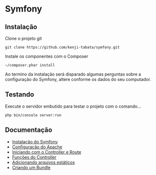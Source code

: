 # Symfony

## Instalação

Clone o projeto git 

    git clone https://github.com/kenji-tabata/symfony.git

Instale os componentes com o Composer

    ~/composer.phar install

Ao termino da instalação será disparado algumas perguntas sobre a configuração 
do Symfony, altere conforme os dados do seu computador.


## Testando

Execute o servidor embutido para testar o projeto com o comando...

    php bin/console server:run


## Documentação

+ [Instalação do Symfony](doc/instalacao.md)
+ [Configuração do Apache](doc/configuracao.md)
+ [Iniciando com o Controller e Route](doc/iniciando.md)
+ [Funções do Controller](doc/funcoes.md)
+ [Adicionando arquivos estáticos](doc/arquivos-estaticos.md)
+ [Criando um Bundle](doc/bundle.md)